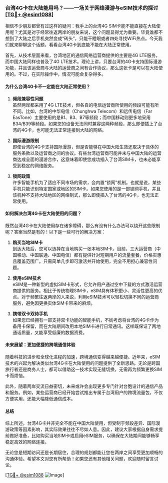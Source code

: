 ### 台湾4G卡在大陆能用吗？——一场关于网络漫游与eSIM技术的探讨[[TG💪+ @esim1088](https://t.me/s/esim1088)]

相信不少朋友都曾有过这样的疑问：我手上的台湾4G SIM卡能不能直接在大陆使用呢？尤其是对于经常往返两岸的朋友来说，这个问题显得尤为重要。毕竟谁都不想到了大陆之后手机突然变成“砖头”，只能干瞪眼或者四处寻找WiFi热点。今天我们就来聊聊这个话题，看看台湾4G卡到底能不能在大陆正常使用。

首先，从技术层面来看，台湾地区的通信网络运营商提供的主要是4G LTE服务，而中国大陆同样也普及了4G LTE技术。理论上讲，只要台湾的4G卡支持国际漫游功能，并且该运营商与大陆的运营商之间有合作协议，那么这张卡是可以在大陆使用的。不过，在实际操作中，情况可能会复杂得多。

#### **为什么台湾4G卡不一定能在大陆正常使用？**

1. **频段兼容性问题**  
   虽然两岸都采用了4G LTE技术，但各自的电信运营商所使用的频段可能有所不同。比如，台湾的中华电信（Chunghwa Telecom）和远传电信（Far EasTone）主要使用的是B1、B3、B7等频段；而中国移动则更多地采用B34/B39等频段。如果您的设备无法同时兼容这两种频段，那么即便插上了台湾的4G卡，也可能无法正常连接到大陆的网络。

2. **国际漫游限制**  
   即使台湾的4G卡支持国际漫游，但是否能够在中国大陆生效还取决于具体的服务条款以及运营商之间的协议。有些台湾运营商可能并未与中国大陆的运营商达成全面的漫游合作，这意味着即使您成功插入了台湾SIM卡，也未必能享受到稳定的网络服务。

3. **锁网政策**  
   许多智能手机为了适应不同市场的需求，会内置“锁网”机制。也就是说，某些手机只能识别特定国家或地区的SIM卡。如果您使用的是一部锁网手机，并且该机种不支持大陆地区的网络制式，那么即使插入了台湾的4G卡，也无法正常使用。

#### **如何解决台湾4G卡在大陆使用的问题？**

既然台湾4G卡在大陆使用存在诸多障碍，那么有没有什么办法可以绕开这些限制呢？答案当然是有的！以下是一些可行的解决方案：

1. **购买当地SIM卡**  
   到达大陆后，您可以选择在当地购买一张本地SIM卡。目前，三大运营商（中国移动、中国联通、中国电信）都有提供针对短期用户的流量套餐，价格实惠且覆盖范围广。只需简单几步即可激活并开始使用，完全不用担心兼容性问题。

2. **使用eSIM技术**  
   eSIM是一种新型的虚拟SIM卡形式，它允许用户通过空中下载的方式激活运营商提供的服务。相比于传统物理SIM卡，eSIM具有体积更小、灵活性更高的优点。对于频繁往返两岸的人来说，利用eSIM技术可以轻松切换不同的运营商服务，避免因更换实体SIM卡带来的麻烦。

3. **携带双卡双待手机**  
   如果您已经拥有一部支持双卡功能的智能手机，不妨考虑将台湾的4G卡作为备用卡保留，而在大陆期间改用本地SIM卡进行日常通讯。这样既保证了两地通话质量，又能享受低廉的数据资费。

#### **未来展望：更加便捷的跨境通信体验**

随着科技的进步和全球化进程的加速，跨境通信变得越来越便捷。近年来，eSIM技术的兴起为解决类似台湾4G卡在大陆使用的问题提供了全新思路。无论是跨国旅行者还是商务人士，都可以借助这一技术实现无缝切换，无需再为频繁更换SIM卡而烦恼。

此外，随着两岸交流日益密切，未来或许会出现更多专门针对台胞设计的通信产品和服务。例如，某些运营商已经开始尝试推出专属于台湾用户的跨境流量包，不仅方便实用，还能大幅降低通信成本。

#### **总结**

综上所述，台湾4G卡并非完全不能在中国大陆使用，但受制于频段差异、国际漫游政策等因素影响，其实际效果往往不尽如人意。因此，建议大家根据自身需求提前做好准备，比如购买当地SIM卡或启用eSIM服务，以确保在大陆期间能够畅享稳定高效的网络连接。

无论您是短期访问还是长期居住，合理的规划都能让您在两岸之间享受更加顺畅的沟通体验。希望本文对您有所帮助！如果您还有其他相关问题，欢迎随时留言讨论。

[[TG💪+ @esim1088](https://t.me/s/esim1088) ![Image](https://i.postimg.cc/4NQfJmqS/Snipaste-2025-05-13-00-14-12.png)]